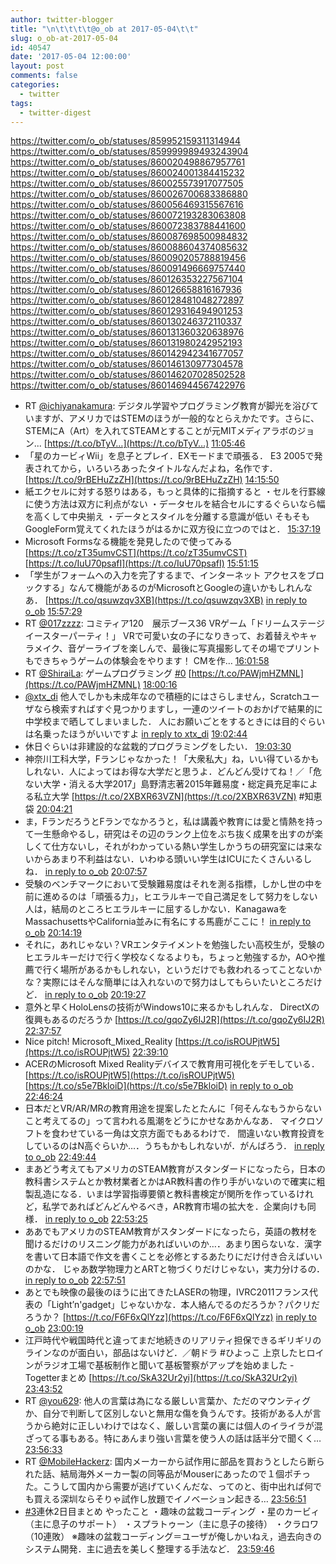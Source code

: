```yaml
---
author: twitter-blogger
title: "\n\t\t\t\t@o_ob at 2017-05-04\t\t"
slug: o_ob-at-2017-05-04
id: 40547
date: '2017-05-04 12:00:00'
layout: post
comments: false
categories:
  - twitter
tags:
  - twitter-digest
---
```


https://twitter.com/o_ob/statuses/859952159311314944 https://twitter.com/o_ob/statuses/859999989493243904 https://twitter.com/o_ob/statuses/860020498867957761 https://twitter.com/o_ob/statuses/860024001384415232 https://twitter.com/o_ob/statuses/860025573917077505 https://twitter.com/o_ob/statuses/860026700683386880 https://twitter.com/o_ob/statuses/860056469315567616 https://twitter.com/o_ob/statuses/860072193283063808 https://twitter.com/o_ob/statuses/860072383788441600 https://twitter.com/o_ob/statuses/860087698500984832 https://twitter.com/o_ob/statuses/860088604374085632 https://twitter.com/o_ob/statuses/860090205788819456 https://twitter.com/o_ob/statuses/860091496669757440 https://twitter.com/o_ob/statuses/860126353227567104 https://twitter.com/o_ob/statuses/860126658816167936 https://twitter.com/o_ob/statuses/860128481048272897 https://twitter.com/o_ob/statuses/860129316494901253 https://twitter.com/o_ob/statuses/860130246372110337 https://twitter.com/o_ob/statuses/860131360320638976 https://twitter.com/o_ob/statuses/860131980242952193 https://twitter.com/o_ob/statuses/860142942341677057 https://twitter.com/o_ob/statuses/860146130977304578 https://twitter.com/o_ob/statuses/860146207028502528 https://twitter.com/o_ob/statuses/860146944567422976  

*   RT [@ichiyanakamura](https://twitter.com/ichiyanakamura): デジタル学習やプログラミング教育が脚光を浴びていますが、アメリカではSTEMのほうが一般的なとらえかたです。さらに、STEMにA（Art）を入れてSTEAMとすることが元MITメディアラボのジョン... [https://t.co/bTyV…](https://t.co/bTyV…) [11:05:46](https://twitter.com/o_ob/statuses/859952159311314944)
*   「星のカービィWii」を息子とプレイ．EXモードまで頑張る． E3 2005で発表されてから，いろいろあったタイトルなんだよね，名作です． [https://t.co/9rBEHuZzZH](https://t.co/9rBEHuZzZH) [14:15:50](https://twitter.com/o_ob/statuses/859999989493243904)
*   紙エクセルに対する怒りはある，もっと具体的に指摘すると ・セルを行罫線に使う方法は双方に利点がない ・データセルを結合セルにするぐらいなら幅を高くして中央揃え ・データとスタイルを分離する意識が低い そもそもGoogleForm覚えてくれたほうがはるかに双方役に立つのではと． [15:37:19](https://twitter.com/o_ob/statuses/860020498867957761)
*   Microsoft Formsなる機能を発見したので使ってみる [https://t.co/zT35umvCST](https://t.co/zT35umvCST) [https://t.co/IuU70psafI](https://t.co/IuU70psafI) [15:51:15](https://twitter.com/o_ob/statuses/860024001384415232)
*   「学生がフォームへの入力を完了するまで、インターネット アクセスをブロックする」なんて機能があるのがMicrosoftとGoogleの違いかもしれんなあ． [https://t.co/qsuwzqv3XB](https://t.co/qsuwzqv3XB) [in reply to o_ob](https://twitter.com/o_ob/statuses/860024001384415232) [15:57:29](https://twitter.com/o_ob/statuses/860025573917077505)
*   RT [@017zzzz](https://twitter.com/017zzzz): コミティア120　展示ブース36 VRゲーム「ドリームステージ　イースターパーティ！」 VRで可愛い女の子になりきって、お着替えやキャラメイク、音ゲーライブを楽しんで、最後に写真撮影してその場でプリントもできちゃうゲームの体験会をやります！ CMを作… [16:01:58](https://twitter.com/o_ob/statuses/860026700683386880)
*   RT [@ShiraiLa](https://twitter.com/ShiraiLa): ゲームプログラミング [#0](https://twitter.com/search?q=%230&src=hash) [https://t.co/PAWjmHZMNL](https://t.co/PAWjmHZMNL) [18:00:16](https://twitter.com/o_ob/statuses/860056469315567616)
*   [@xtx_di](https://twitter.com/xtx_di) 他人でしかも未成年なので積極的にはさらしません，Scratchユーザなら検索すればすぐ見つかりますし，一連のツイートのおかげで結果的に中学校まで晒してしまいました． 人にお願いごとをするときには目的ぐらいは名乗ったほうがいいですよ [in reply to xtx_di](https://twitter.com/xtx_di/statuses/859959592972804098) [19:02:44](https://twitter.com/o_ob/statuses/860072193283063808)
*   休日ぐらいは非建設的な盆栽的プログラミングをしたい． [19:03:30](https://twitter.com/o_ob/statuses/860072383788441600)
*   神奈川工科大学，Fランじゃなかった！「大衆私大」ね，いい得ているかもしれない．人によってはお得な大学だと思うよ．どんどん受けてね！／「危ない大学・消える大学2017」島野清志著2015年難易度・総定員充足率による私立大学 [https://t.co/2XBXR63VZN](https://t.co/2XBXR63VZN) #知恵袋 [20:04:21](https://twitter.com/o_ob/statuses/860087698500984832)
*   ま，FランだろうとFランでなかろうと，私は講義や教育には愛と情熱を持って一生懸命やるし，研究はその辺のランク上位をぶち抜く成果を出すのが楽しくて仕方ないし，それがわかっている熱い学生しかうちの研究室には来ないからあまり不利益はない．いわゆる頭いい学生はICUにたくさんいるしね． [in reply to o_ob](https://twitter.com/o_ob/statuses/860087698500984832) [20:07:57](https://twitter.com/o_ob/statuses/860088604374085632)
*   受験のベンチマークにおいて受験難易度はそれを測る指標，しかし世の中を前に進めるのは「頑張る力」，ヒエラルキーで自己満足をして努力をしない人は，結局のところヒエラルキーに屈するしかない．KanagawaをMassachusettsやCalifornia並みに有名にする馬鹿がここに！ [in reply to o_ob](https://twitter.com/o_ob/statuses/860088604374085632) [20:14:19](https://twitter.com/o_ob/statuses/860090205788819456)
*   それに，あれじゃない？VRエンタテイメントを勉強したい高校生が，受験のヒエラルキーだけで行く学校なくなるよりも，ちょっと勉強するか，AOや推薦で行く場所があるかもしれない，というだけでも救われるってことないかな？実際にはそんな簡単には入れないので努力はしてもらいたいところだけど． [in reply to o_ob](https://twitter.com/o_ob/statuses/860090205788819456) [20:19:27](https://twitter.com/o_ob/statuses/860091496669757440)
*   意外と早くHoloLensの技術がWindows10に来るかもしれんな． DirectXの復興もあるのだろうか [https://t.co/gqoZy6IJ2R](https://t.co/gqoZy6IJ2R) [22:37:57](https://twitter.com/o_ob/statuses/860126353227567104)
*   Nice pitch! Microsoft_Mixed_Reality [https://t.co/isROUPjtW5](https://t.co/isROUPjtW5) [22:39:10](https://twitter.com/o_ob/statuses/860126658816167936)
*   ACERのMicrosoft Mixed Realityデバイスで教育用可視化をデモしている． [https://t.co/isROUPjtW5](https://t.co/isROUPjtW5) [https://t.co/s5e7BkloiD](https://t.co/s5e7BkloiD) [in reply to o_ob](https://twitter.com/o_ob/statuses/860126353227567104) [22:46:24](https://twitter.com/o_ob/statuses/860128481048272897)
*   日本だとVR/AR/MRの教育用途を提案したとたんに「何そんなもうからないこと考えてるの」って言われる風潮をどうにかせなあかんなあ． マイクロソフトを食わせている一角は文京方面でもあるわけで． 間違いない教育投資をしているのはN高ぐらいか…．うちもかもしれないが．がんばろう． [in reply to o_ob](https://twitter.com/o_ob/statuses/860128481048272897) [22:49:44](https://twitter.com/o_ob/statuses/860129316494901253)
*   まあどう考えてもアメリカのSTEAM教育がスタンダードになったら，日本の教科書システムとか教材業者とかはAR教科書の作り手がいないので確実に粗製乱造になる．いまは学習指導要領と教科書検定が関所を作っているけれど，私学であればどんどんやるべき，AR教育市場の拡大を．企業向けも同様． [in reply to o_ob](https://twitter.com/o_ob/statuses/860129316494901253) [22:53:25](https://twitter.com/o_ob/statuses/860130246372110337)
*   ああでもアメリカのSTEAM教育がスタンダードになったら，英語の教材を聞けるだけのリスニング能力があればいいのか…．あまり困らないな．漢字を書いて日本語で作文を書くことを必修とするあたりにだけ付き合えばいいのかな． じゃあ数学物理力とARTと物づくりだけじゃない，実力分けるの． [in reply to o_ob](https://twitter.com/o_ob/statuses/860130246372110337) [22:57:51](https://twitter.com/o_ob/statuses/860131360320638976)
*   あとでも映像の最後のほうに出てきたLASERの物理，IVRC2011フランス代表の「Light’n'gadget」じゃないかな．本人絡んでるのだろうか？パクリだろうか？ [https://t.co/F6F6xQlYzz](https://t.co/F6F6xQlYzz) [in reply to o_ob](https://twitter.com/o_ob/statuses/860131360320638976) [23:00:19](https://twitter.com/o_ob/statuses/860131980242952193)
*   江戸時代や戦国時代と違ってまだ地続きのリアリティ担保できるギリギリのラインなのが面白い，部品はないけど．／朝ドラ #ひよっこ 上京したヒロインがラジオ工場で基板制作と聞いて基板警察がアップを始めました - Togetterまとめ [https://t.co/SkA32Ur2yi](https://t.co/SkA32Ur2yi) [23:43:52](https://twitter.com/o_ob/statuses/860142942341677057)
*   RT [@you629](https://twitter.com/you629): 他人の言葉は為になる厳しい言葉か、ただのマウンティグか、自分で判断して区別しないと無用な傷を負うんです。技術がある人が言うから絶対に正しいわけではなく、厳しい言葉の裏には個人のイライラが混ざってる事もある。特にあんまり強い言葉を使う人の話は話半分で聞くく… [23:56:33](https://twitter.com/o_ob/statuses/860146130977304578)
*   RT [@MobileHackerz](https://twitter.com/MobileHackerz): 国内メーカーから試作用に部品を買おうとしたら断られた話、結局海外メーカー製の同等品がMouserにあったので１個ポチった。こうして国内から需要が逃げていくんだな、ってのと、街中出れば何でも買える深圳ならそりゃ試作し放題でイノベーション起きる… [23:56:51](https://twitter.com/o_ob/statuses/860146207028502528)
*   [#3](https://twitter.com/search?q=%233&src=hash)連休2日目まとめ やったこと ・趣味の盆栽コーディング ・星のカービィ（主に息子のサポート） ・スプラトゥーン（主に息子の接待） ・クラロワ（10連敗） ※趣味の盆栽コーディング＝ユーザが俺しかいねえ，過去向きのシステム開発．主に過去を美しく整理する手法など． [23:59:46](https://twitter.com/o_ob/statuses/860146944567422976)